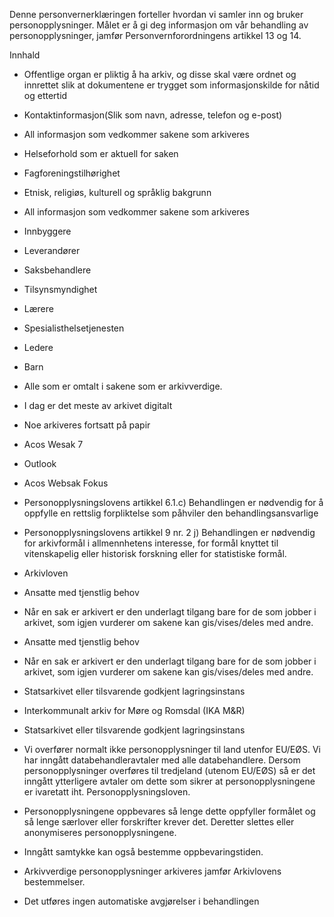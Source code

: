 <!-- title: Arkivtjenesten -->


  

Denne personvernerklæringen forteller hvordan vi samler inn og bruker personopplysninger. Målet er å gi deg informasjon om vår behandling av personopplysninger, jamfør Personvernforordningens artikkel 13 og 14.

  

Innhald

*   Offentlige organ er pliktig å ha arkiv, og disse skal være ordnet og innrettet slik at dokumentene er trygget som informasjonskilde for nåtid og ettertid  
    
*   Kontaktinformasjon(Slik som navn, adresse, telefon og e-post)  
    
*   All informasjon som vedkommer sakene som arkiveres  
    
*   Helseforhold som er aktuell for saken  
    
*   Fagforeningstilhørighet  
    
*   Etnisk, religiøs, kulturell og språklig bakgrunn  
    
*   All informasjon som vedkommer sakene som arkiveres  
    
*   Innbyggere  
    
*   Leverandører  
    
*   Saksbehandlere  
    
*   Tilsynsmyndighet  
    
*   Lærere  
    
*   Spesialisthelsetjenesten  
    
*   Ledere  
    
*   Barn  
    
*   Alle som er omtalt i sakene som er arkivverdige.  
    
*   I dag er det meste av arkivet digitalt  
    
*   Noe arkiveres fortsatt på papir  
    
*   Acos Wesak 7  
    
*   Outlook  
    
*   Acos Websak Fokus  
    
*   Personopplysningslovens artikkel 6.1.c) Behandlingen er nødvendig for å oppfylle en rettslig forpliktelse som påhviler den behandlingsansvarlige  
    
*   Personopplysningslovens artikkel 9 nr. 2 j) Behandlingen er nødvendig for arkivformål i allmennhetens interesse, for formål knyttet til vitenskapelig eller historisk forskning eller for statistiske formål.  
    
*   Arkivloven  
    
*   Ansatte med tjenstlig behov  
    
*   Når en sak er arkivert er den underlagt tilgang bare for de som jobber i arkivet, som igjen vurderer om sakene kan gis/vises/deles med andre.  
    
*   Ansatte med tjenstlig behov  
    
*   Når en sak er arkivert er den underlagt tilgang bare for de som jobber i arkivet, som igjen vurderer om sakene kan gis/vises/deles med andre.  
    
*   Statsarkivet eller tilsvarende godkjent lagringsinstans  
    
*   Interkommunalt arkiv for Møre og Romsdal (IKA M&R)  
    
*   Statsarkivet eller tilsvarende godkjent lagringsinstans  
    
*   Vi overfører normalt ikke personopplysninger til land utenfor EU/EØS. Vi har inngått databehandleravtaler med alle databehandlere. Dersom personopplysninger overføres til tredjeland (utenom EU/EØS) så er det inngått ytterligere avtaler om dette som sikrer at personopplysningene er ivaretatt iht. Personopplysningsloven.  
    
*   Personopplysningene oppbevares så lenge dette oppfyller formålet og så lenge særlover eller forskrifter krever det. Deretter slettes eller anonymiseres personopplysningene.  
    
*   Inngått samtykke kan også bestemme oppbevaringstiden.  
    
*   Arkivverdige personopplysninger arkiveres jamfør Arkivlovens bestemmelser.  
    
*   Det utføres ingen automatiske avgjørelser i behandlingen